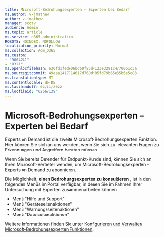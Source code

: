 ```yaml
---
title: Microsoft-Bedrohungsexperten – Experten bei Bedarf
ms.author: v-jmathew
author: v-jmathew
manager: scotv
audience: Admin
ms.topic: article
ms.service: o365-administration
ROBOTS: NOINDEX, NOFOLLOW
localization_priority: Normal
ms.collection: Adm_O365
ms.custom:
- "9004241"
- "8321"
ms.openlocfilehash: 630fd1fede06bdb0f85d4123e3291c4770061c3a
ms.sourcegitcommit: 49eaa1417714617d768df85fd79b65e35b6e5c83
ms.translationtype: MT
ms.contentlocale: de-DE
ms.lasthandoff: 02/11/2022
ms.locfileid: "62667139"
---
```

# <a name="microsoft-threat-experts---experts-on-demand"></a>Microsoft-Bedrohungsexperten – Experten bei Bedarf

Experts on Demand ist die zweite Microsoft-Bedrohungsexperten Funktion. Hier können Sie sich an uns wenden, wenn Sie sich zu relevanten Fragen zu Erkennungen und Angreifern beraten müssen.

Wenn Sie bereits Defender für Endpunkt-Kunde sind, können Sie sich an Ihren Microsoft-Vertreter wenden, um Microsoft-Bedrohungsexperten – Experts on Demand zu abonnieren.

Die Möglichkeit, **einen Bedrohungsexperten zu konsultieren** , ist in den folgenden Menüs im Portal verfügbar, in denen Sie im Rahmen Ihrer Untersuchung mit Experten zusammenarbeiten können:

- Menü "Hilfe und Support"
- Menü "Geräteseitenaktionen"
- Menü "Warnungsseitenaktionen"
- Menü "Dateiseitenaktionen"

Weitere Informationen finden Sie unter [Konfigurieren und Verwalten Microsoft-Bedrohungsexperten Funktionen](https://docs.microsoft.com/windows/security/threat-protection/microsoft-defender-atp/configure-microsoft-threat-experts).

